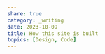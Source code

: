 ```yaml
---
share: true
category: _writing
date: 2023-10-09
title: How this site is built
topics: [Design, Code]
---
```


